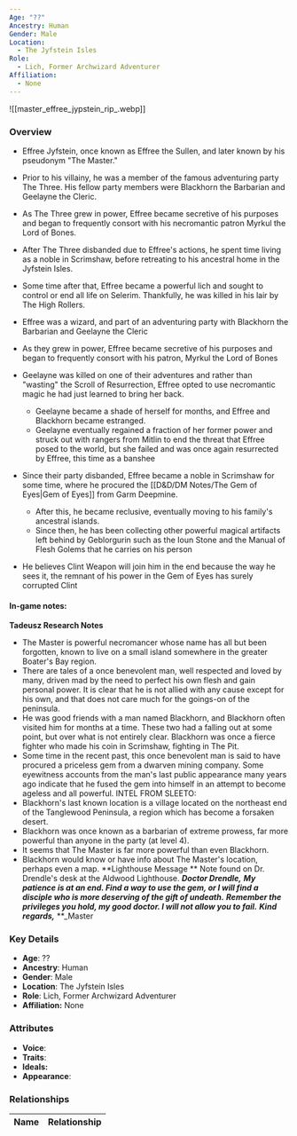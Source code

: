 ```yaml
---
Age: "??"
Ancestry: Human
Gender: Male
Location:
  - The Jyfstein Isles
Role:
  - Lich, Former Archwizard Adventurer
Affiliation:
  - None
---
```


![[master_effree_jypstein_rip_.webp]]

### Overview
- Effree Jyfstein, once known as Effree the Sullen, and later known by his pseudonym "The Master."
-  Prior to his villainy, he was a member of the famous adventuring party The Three. His fellow party members were Blackhorn the Barbarian and Geelayne the Cleric.
- As The Three grew in power, Effree became secretive of his purposes and began to frequently consort with his necromantic patron Myrkul the Lord of Bones.
- After The Three disbanded due to Effree's actions, he spent time living as a noble in Scrimshaw, before retreating to his ancestral home in the Jyfstein Isles.
- Some time after that, Effree became a powerful lich and sought to control or end all life on Selerim. Thankfully, he was killed in his lair by The High Rollers.

- Effree was a wizard, and part of an adventuring party with Blackhorn the Barbarian and Geelayne the Cleric
- As they grew in power, Effree became secretive of his purposes and began to frequently consort with his patron, Myrkul the Lord of Bones
- Geelayne was killed on one of their adventures and rather than "wasting" the Scroll of Resurrection, Effree opted to use necromantic magic he had just learned to bring her back.
	- Geelayne became a shade of herself for months, and Effree and Blackhorn became estranged.
	- Geelayne eventually regained a fraction of her former power and struck out with rangers from Mitlin to end the threat that Effree posed to the world, but she failed and was once again resurrected by Effree, this time as a banshee
- Since their party disbanded, Effree became a noble in Scrimshaw for some time, where he procured the [[D&D/DM Notes/The Gem of Eyes\|Gem of Eyes]] from Garm Deepmine.
	- After this, he became reclusive, eventually moving to his family's ancestral islands.
	-  Since then, he has been collecting other powerful magical artifacts left behind by Geblorgurin such as the Ioun Stone and the Manual of Flesh Golems that he carries on his person
- He believes Clint Weapon will join him in the end because the way he sees it, the remnant of his power in the Gem of Eyes has surely corrupted Clint
#### In-game notes:
**Tadeusz Research Notes**
- The Master is powerful necromancer whose name has all but been forgotten, known to live on a small island somewhere in the greater Boater's Bay region.
- There are tales of a once benevolent man, well respected and loved by many, driven mad by the need to perfect his own flesh and gain personal power. It is clear that he is not allied with any cause except for his own, and that does not care much for the goings-on of the peninsula.
- He was good friends with a man named Blackhorn, and Blackhorn often visited him for months at a time. These two had a falling out at some point, but over what is not entirely clear. Blackhorn was once a fierce fighter who made his coin in Scrimshaw, fighting in The Pit.
- Some time in the recent past, this once benevolent man is said to have procured a priceless gem from a dwarven mining company. Some eyewitness accounts from the man's last public appearance many years ago indicate that he fused the gem into himself in an attempt to become ageless and all powerful.
INTEL FROM SLEETO:
- Blackhorn's last known location is a village located on the northeast end of the Tanglewood Peninsula, a region which has become a forsaken desert.
- Blackhorn was once known as a barbarian of extreme prowess, far more powerful than anyone in the party (at level 4).
- It seems that The Master is far more powerful than even Blackhorn.
- Blackhorn would know or have info about The Master's location, perhaps even a map.
**Lighthouse Message **
Note found on Dr. Drendle's desk at the Aldwood Lighthouse.
**_Doctor Drendle,_**
**_My patience is at an end. Find a way to use the gem, or I will find a disciple who is more deserving of the gift of undeath._**
**_Remember the privileges you hold, my good doctor. I will not allow you to fail._**
**_Kind regards,_**
**_Master

### Key Details
- **Age**: ??
- **Ancestry**: Human
- **Gender**: Male
- **Location**: The Jyfstein Isles
- **Role**: Lich, Former Archwizard Adventurer
- **Affiliation:** None

### Attributes
- **Voice**: 
- **Traits**: 
- **Ideals:** 
- **Appearance**:

### Relationships

| Name  | Relationship |
| ----- | ------------ |
